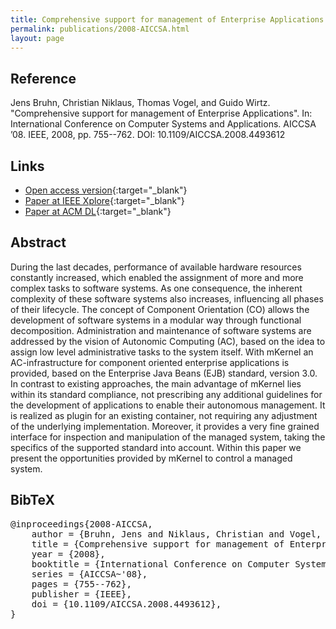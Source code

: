 ```yaml
---
title: Comprehensive support for management of Enterprise Applications
permalink: publications/2008-AICCSA.html
layout: page
---
```


## Reference
Jens Bruhn, Christian Niklaus, Thomas Vogel, and Guido Wirtz. "Comprehensive support for management of Enterprise Applications". In: International Conference on Computer Systems and Applications. AICCSA ’08. IEEE, 2008, pp. 755--762. DOI: 10.1109/AICCSA.2008.4493612

## Links
* [Open access version](https://zenodo.org/record/1248449){:target="_blank"}
* [Paper at IEEE Xplore](https://doi.org/10.1109/AICCSA.2008.4493612){:target="_blank"}
* [Paper at ACM DL](https://dl.acm.org/doi/abs/10.1109/AICCSA.2008.4493612){:target="_blank"}

## Abstract
During the last decades, performance of available hardware resources constantly increased, which enabled the assignment of more and more complex tasks to software systems. As one consequence, the inherent complexity of these software systems also increases, influencing all phases of their lifecycle. The concept of Component Orientation (CO) allows the development of software systems in a modular way through functional decomposition. Administration and maintenance of software systems are addressed by the vision of Autonomic Computing (AC), based on the idea to assign low level administrative tasks to the system itself. With mKernel an AC-infrastructure for component oriented enterprise applications is provided, based on the Enterprise Java Beans (EJB) standard, version 3.0. In contrast to existing approaches, the main advantage of mKernel lies within its standard compliance, not prescribing any additional guidelines for the development of applications to enable their autonomous management. It is realized as plugin for an existing container, not requiring any adjustment of the underlying implementation. Moreover, it provides a very fine grained interface for inspection and manipulation of the managed system, taking the specifics of the supported standard into account. Within this paper we present the opportunities provided by mKernel to control a managed system.

## BibTeX

<div class="bibtex">
<pre>@inproceedings{2008-AICCSA,
    author = {Bruhn, Jens and Niklaus, Christian and Vogel, Thomas and Wirtz, Guido},
    title = {Comprehensive support for management of Enterprise Applications},
    year = {2008},
    booktitle = {International Conference on Computer Systems and Applications},
    series = {AICCSA~'08},
    pages = {755--762},
    publisher = {IEEE},
    doi = {10.1109/AICCSA.2008.4493612},
}</pre>
</div>

